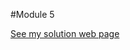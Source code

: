 #Module 5

[See my solution web page](https://igogra.github.io/Single-Page-Web-Applications-with-AngularJS/Module4/)
